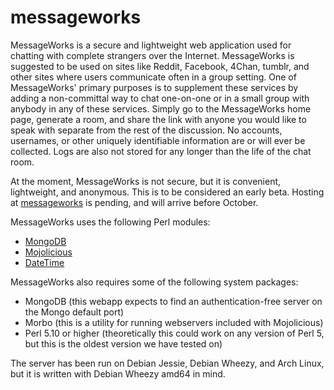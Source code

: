 messageworks
============

MessageWorks is a secure and lightweight web application used for chatting with complete strangers over the Internet. 
MessageWorks is suggested to be used on sites like Reddit, Facebook, 4Chan, tumblr, and other sites where users 
communicate often in a group setting. One of MessageWorks' primary purposes is to supplement these services by adding a 
non-committal way to chat one-on-one or in a small group with anybody in any of these services. Simply go to the 
MessageWorks home page, generate a room, and share the link with anyone you would like to speak with separate from the 
rest of the discussion. No accounts, usernames, or other uniquely identifiable information are or will ever be 
collected. Logs are also not stored for any longer than the life of the chat room. 

At the moment, MessageWorks is not secure, but it is convenient, lightweight, and anonymous. This is to be considered 
an early beta. Hosting at [messageworks](http://www.messageworks.com) is pending, and will arrive before October.

MessageWorks uses the following Perl modules:

*	[MongoDB](https://metacpan.org/pod/MongoDB)
*	[Mojolicious](https://metacpan.org/release/Mojolicious)
*	[DateTime](https://metacpan.org/pod/DateTime)

MessageWorks also requires some of the following system packages:

*	MongoDB (this webapp expects to find an authentication-free server on the Mongo default port)
*	Morbo (this is a utility for running webservers included with Mojolicious)
*	Perl 5.10 or higher (theoretically this could work on any version of Perl 5, but this is the oldest version we have 
tested on)

The server has been run on Debian Jessie, Debian Wheezy, and Arch Linux, but it is written with Debian Wheezy amd64 in 
mind.

